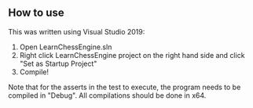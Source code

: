 ## How to use

This was written using Visual Studio 2019:

1. Open LearnChessEngine.sln
2. Right click LearnChessEngine project on the right hand side and click "Set as Startup Project"
3. Compile!

Note that for the asserts in the test to execute, the program needs to be compiled in "Debug". All compilations should be done in x64.
